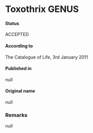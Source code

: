 # Toxothrix GENUS

#### Status
ACCEPTED

#### According to
The Catalogue of Life, 3rd January 2011

#### Published in
null

#### Original name
null

### Remarks
null